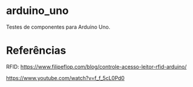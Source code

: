 # arduino_uno
Testes de componentes para Arduíno Uno.

# Referências

RFID:
https://www.filipeflop.com/blog/controle-acesso-leitor-rfid-arduino/

https://www.youtube.com/watch?v=f_f_5cL0Pd0
